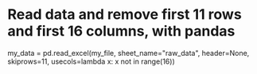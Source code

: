 # Read data and remove first 11 rows and first 16 columns, with pandas
my_data = pd.read_excel(my_file, sheet_name="raw_data", header=None, skiprows=11, usecols=lambda x: x not in range(16))
